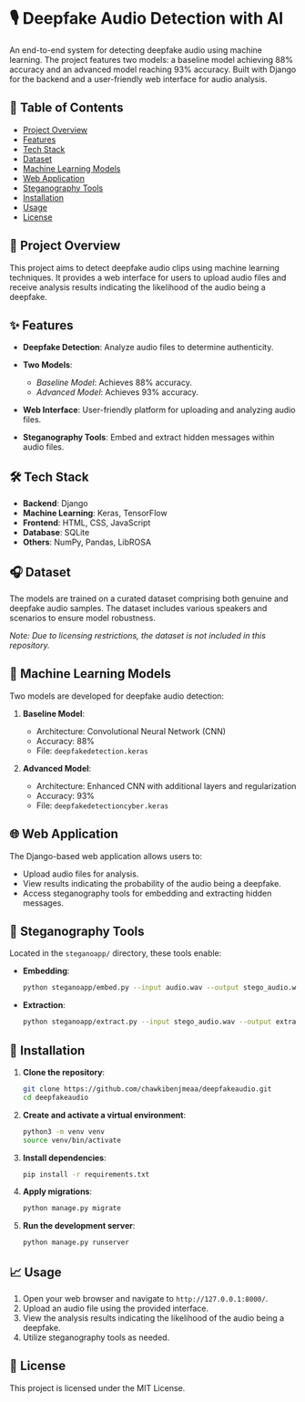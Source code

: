# 🎙️ Deepfake Audio Detection with AI

An end-to-end system for detecting deepfake audio using machine learning. The project features two models: a baseline model achieving 88% accuracy and an advanced model reaching 93% accuracy. Built with Django for the backend and a user-friendly web interface for audio analysis.


## 📌 Table of Contents

* [Project Overview](#project-overview)
* [Features](#features)
* [Tech Stack](#tech-stack)
* [Dataset](#dataset)
* [Machine Learning Models](#machine-learning-models)
* [Web Application](#web-application)
* [Steganography Tools](#steganography-tools)
* [Installation](#installation)
* [Usage](#usage)
* [License](#license)

## 🧠 Project Overview

This project aims to detect deepfake audio clips using machine learning techniques. It provides a web interface for users to upload audio files and receive analysis results indicating the likelihood of the audio being a deepfake.

## ✨ Features

* **Deepfake Detection**: Analyze audio files to determine authenticity.
* **Two Models**:

  * *Baseline Model*: Achieves 88% accuracy.
  * *Advanced Model*: Achieves 93% accuracy.
* **Web Interface**: User-friendly platform for uploading and analyzing audio files.
* **Steganography Tools**: Embed and extract hidden messages within audio files.

## 🛠️ Tech Stack

* **Backend**: Django
* **Machine Learning**: Keras, TensorFlow
* **Frontend**: HTML, CSS, JavaScript
* **Database**: SQLite
* **Others**: NumPy, Pandas, LibROSA

## 🎧 Dataset

The models are trained on a curated dataset comprising both genuine and deepfake audio samples. The dataset includes various speakers and scenarios to ensure model robustness.

*Note: Due to licensing restrictions, the dataset is not included in this repository.*

## 🤖 Machine Learning Models

Two models are developed for deepfake audio detection:

1. **Baseline Model**:

   * Architecture: Convolutional Neural Network (CNN)
   * Accuracy: 88%
   * File: `deepfakedetection.keras`

2. **Advanced Model**:

   * Architecture: Enhanced CNN with additional layers and regularization
   * Accuracy: 93%
   * File: `deepfakedetectioncyber.keras`

## 🌐 Web Application

The Django-based web application allows users to:

* Upload audio files for analysis.
* View results indicating the probability of the audio being a deepfake.
* Access steganography tools for embedding and extracting hidden messages.

## 🔐 Steganography Tools

Located in the `steganoapp/` directory, these tools enable:

* **Embedding**:

  ```bash
  python steganoapp/embed.py --input audio.wav --output stego_audio.wav --data secret.txt
  ```

* **Extraction**:

  ```bash
  python steganoapp/extract.py --input stego_audio.wav --output extracted.txt
  ```

## 🚀 Installation

1. **Clone the repository**:

   ```bash
   git clone https://github.com/chawkibenjmeaa/deepfakeaudio.git
   cd deepfakeaudio
   ```

2. **Create and activate a virtual environment**:

   ```bash
   python3 -m venv venv
   source venv/bin/activate
   ```

3. **Install dependencies**:

   ```bash
   pip install -r requirements.txt
   ```

4. **Apply migrations**:

   ```bash
   python manage.py migrate
   ```

5. **Run the development server**:

   ```bash
   python manage.py runserver
   ```

## 📈 Usage

1. Open your web browser and navigate to `http://127.0.0.1:8000/`.
2. Upload an audio file using the provided interface.
3. View the analysis results indicating the likelihood of the audio being a deepfake.
4. Utilize steganography tools as needed.

## 📄 License

This project is licensed under the MIT License.


